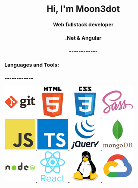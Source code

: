 <h1 align="center">Hi, I'm Moon3dot</h1>
<h3 align="center">Web fullstack developer</h3>
<h3 align="center">.Net & Angular</h3>

<h3 align="center">------------</h3>

<h3 align="left">Languages and Tools:</h3>

<h3>------------</h3>
 <a href="https://github.com/moon3dot" target="_blank"> 
        <img src="https://raw.githubusercontent.com/devicons/devicon/master/icons/git/git-original-wordmark.svg" alt="html5" width="100" height="100"/> 
    </a>
    <a href="https://github.com/moon3dot" target="_blank"> 
        <img src="https://raw.githubusercontent.com/devicons/devicon/master/icons/html5/html5-original-wordmark.svg" alt="html5" width="100" height="100"/> 
    </a>
    <a href="https://github.com/moon3dot" target="_blank"> 
        <img src="https://raw.githubusercontent.com/devicons/devicon/master/icons/css3/css3-original-wordmark.svg" alt="css3" width="100" height="100"/> 
    </a>
    <a href="https://github.com/moon3dot" target="_blank">
        <img src="https://raw.githubusercontent.com/devicons/devicon/master/icons/sass/sass-original.svg" alt="sass" width="100" height="100"/>
    </a>
    <a href="https://github.com/moon3dot" target="_blank"> 
        <img src="https://raw.githubusercontent.com/devicons/devicon/master/icons/javascript/javascript-original.svg" alt="javascript" width="100" height="100"/> 
    </a> 
    <a href="https://github.com/moon3dot" target="_blank">
        <img src="https://raw.githubusercontent.com/devicons/devicon/master/icons/typescript/typescript-original.svg" alt="sass" width="100" height="100"/>
    </a>
    <a href="https://github.com/moon3dot" target="_blank">
        <img src="https://raw.githubusercontent.com/devicons/devicon/master/icons/jquery/jquery-original-wordmark.svg" alt="sass" width="100" height="100"/>
    </a> 
    <a href="https://github.com/moon3dot" target="_blank"> 
        <img src="https://raw.githubusercontent.com/devicons/devicon/master/icons/mongodb/mongodb-original-wordmark.svg" alt="mongodb" width="100" height="100"/> 
    <a href="https://github.com/moon3dot" target="_blank">
        <img src="https://raw.githubusercontent.com/devicons/devicon/master/icons/nodejs/nodejs-original-wordmark.svg" alt="nodejs" width="100" height="100"/> 
    </a>
    <a href="https://github.com/moon3dot" target="_blank">
        <img src="https://raw.githubusercontent.com/devicons/devicon/master/icons/react/react-original-wordmark.svg" alt="react" width="100" height="100"/>
    </a>
    <a href="https://github.com/moon3dot" target="_blank">
        <img src="https://raw.githubusercontent.com/devicons/devicon/master/icons/linux/linux-original.svg" alt="linux" width="100" height="100"/> 
    </a>
    <a href="https://cloud.google.com/" target="_blank"> 
        <img src="https://raw.githubusercontent.com/devicons/devicon/master/icons/googlecloud/googlecloud-original.svg" alt="google cloud" width="100" height="100"/>
    </a>
    
